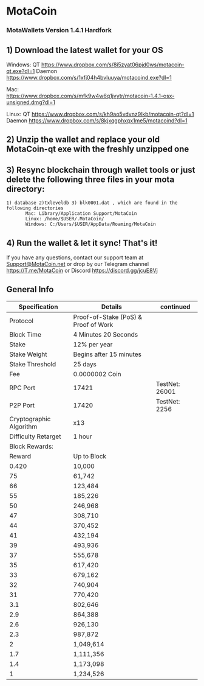 <h1>MotaCoin</h1>
<h3>MotaWallets Version 1.4.1 Hardfork <h3>


## 1) Download the latest wallet for your OS
Windows: 
	QT https://www.dropbox.com/s/8i5zyat06pjd0ws/motacoin-qt.exe?dl=1
	Daemon https://www.dropbox.com/s/1xfj04h4bvluuya/motacoind.exe?dl=1

Mac: 	
	https://www.dropbox.com/s/mfk9w4w6q1jvytr/motacoin-1.4.1-osx-unsigned.dmg?dl=1

Linux: 
	QT https://www.dropbox.com/s/kh9ao5vdvnz9lkb/motacoin-qt?dl=1
	Daemon https://www.dropbox.com/s/8kjxqgphxqx1me5/motacoind?dl=1

## 2) Unzip the wallet and replace your old MotaCoin-qt exe with the freshly unzipped one

## 3) Resync blockchain through wallet tools or just delete the following three files in your mota directory: 
	1) database 2)txleveldb 3) blk0001.dat , which are found in the following directories 
	       Mac: Library/Application Support/MotaCoin
	       Linux: /home/$USER/.MotaCoin/
	       Windows: C:/Users/$USER/AppData/Roaming/MotaCoin
         
## 4) Run the wallet & let it sync! That's it!

If you have any questions, contact our support team at Support@MotaCoin.net or drop by our Telegram channel https://T.me/MotaCoin or Discord https://discord.gg/jcuE8Vj






## General Info
| Specification  | Details |	continued |
| ------------- | ------------- | ------------- |
| Protocol  |  Proof-of-Stake (PoS) & Proof of Work|
| Block Time  | 4 Minutes 20 Seconds |
| Stake  | 12% per year |
| Stake Weight | Begins after 15 minutes |
| Stake Threshold | 25 days |
| Fee | 0.0000002 Coin |
| RPC Port  | 17421  |  TestNet: 26001
| P2P Port | 17420 |  TestNet: 2256
| Cryptographic Algorithm  | x13  |
| Difficulty Retarget  | 1 hour |
| Block Rewards:
Reward | Up to Block   |  
0.420 |   10,000      |   
75    |   61,742      |  
66    |  123,484      |  
55    |  185,226      | 
50    |  246,968      |  
47    |  308,710      | 
44    |  370,452      |  
41    |  432,194      |  
39    |  493,936      | 
37    |  555,678      | 
35    |  617,420      | 
33    |  679,162      | 
32    |  740,904      | 
31    |  770,420      | 
3.1   |  802,646      |
2.9   |  864,388      |
2.6   |  926,130      | 
2.3   |  987,872      |  
2     |  1,049,614    | 
1.7   |  1,111,356    |  
1.4   |  1,173,098    |  
1     |  1,234,526    |
